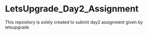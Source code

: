 # LetsUpgrade_Day2_Assignment
This repository is solely created to submit day2 assignment given by letsupgrade
